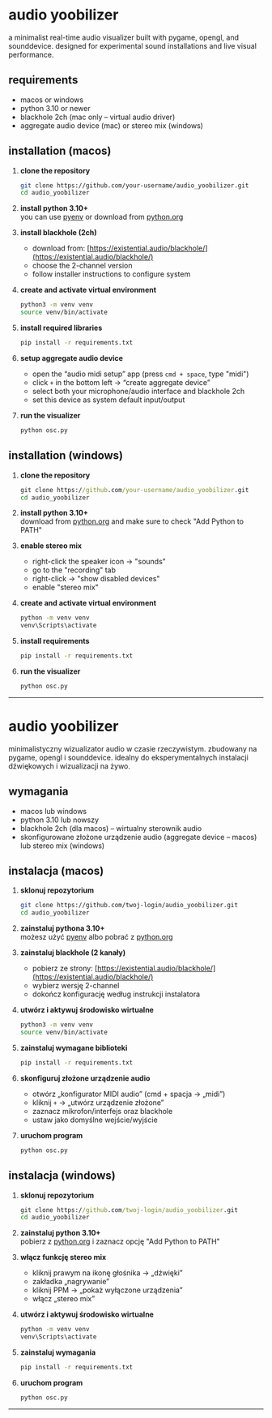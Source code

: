 # audio yoobilizer

a minimalist real-time audio visualizer built with pygame, opengl, and sounddevice. designed for experimental sound installations and live visual performance.

## requirements

- macos or windows
- python 3.10 or newer
- blackhole 2ch (mac only – virtual audio driver)
- aggregate audio device (mac) or stereo mix (windows)

## installation (macos)

1. **clone the repository**

   ```bash
   git clone https://github.com/your-username/audio_yoobilizer.git
   cd audio_yoobilizer
   ```

2. **install python 3.10+**  
   you can use [pyenv](https://github.com/pyenv/pyenv) or download from [python.org](https://www.python.org/downloads/macos/)

3. **install blackhole (2ch)**  
   - download from: [https://existential.audio/blackhole/](https://existential.audio/blackhole/)
   - choose the 2-channel version
   - follow installer instructions to configure system

4. **create and activate virtual environment**

   ```bash
   python3 -m venv venv
   source venv/bin/activate
   ```

5. **install required libraries**

   ```bash
   pip install -r requirements.txt
   ```

6. **setup aggregate audio device**
   - open the “audio midi setup” app (press `cmd + space`, type "midi")
   - click `+` in the bottom left → “create aggregate device”
   - select both your microphone/audio interface and blackhole 2ch
   - set this device as system default input/output

7. **run the visualizer**

   ```bash
   python osc.py
   ```

## installation (windows)

1. **clone the repository**

   ```cmd
   git clone https://github.com/your-username/audio_yoobilizer.git
   cd audio_yoobilizer
   ```

2. **install python 3.10+**  
   download from [python.org](https://www.python.org/downloads/windows/) and make sure to check "Add Python to PATH"

3. **enable stereo mix**
   - right-click the speaker icon → "sounds"
   - go to the "recording" tab
   - right-click → "show disabled devices"
   - enable "stereo mix"

4. **create and activate virtual environment**

   ```cmd
   python -m venv venv
   venv\Scripts\activate
   ```

5. **install requirements**

   ```cmd
   pip install -r requirements.txt
   ```

6. **run the visualizer**

   ```cmd
   python osc.py
   ```

---

# audio yoobilizer

minimalistyczny wizualizator audio w czasie rzeczywistym. zbudowany na pygame, opengl i sounddevice. idealny do eksperymentalnych instalacji dźwiękowych i wizualizacji na żywo.

## wymagania

- macos lub windows
- python 3.10 lub nowszy
- blackhole 2ch (dla macos) – wirtualny sterownik audio
- skonfigurowane złożone urządzenie audio (aggregate device – macos) lub stereo mix (windows)

## instalacja (macos)

1. **sklonuj repozytorium**

   ```bash
   git clone https://github.com/twoj-login/audio_yoobilizer.git
   cd audio_yoobilizer
   ```

2. **zainstaluj pythona 3.10+**  
   możesz użyć [pyenv](https://github.com/pyenv/pyenv) albo pobrać z [python.org](https://www.python.org/downloads/macos/)

3. **zainstaluj blackhole (2 kanały)**  
   - pobierz ze strony: [https://existential.audio/blackhole/](https://existential.audio/blackhole/)
   - wybierz wersję 2-channel
   - dokończ konfigurację według instrukcji instalatora

4. **utwórz i aktywuj środowisko wirtualne**

   ```bash
   python3 -m venv venv
   source venv/bin/activate
   ```

5. **zainstaluj wymagane biblioteki**

   ```bash
   pip install -r requirements.txt
   ```

6. **skonfiguruj złożone urządzenie audio**
   - otwórz „konfigurator MIDI audio” (cmd + spacja → „midi”)
   - kliknij `+` → „utwórz urządzenie złożone”
   - zaznacz mikrofon/interfejs oraz blackhole
   - ustaw jako domyślne wejście/wyjście

7. **uruchom program**

   ```bash
   python osc.py
   ```

## instalacja (windows)

1. **sklonuj repozytorium**

   ```cmd
   git clone https://github.com/twoj-login/audio_yoobilizer.git
   cd audio_yoobilizer
   ```

2. **zainstaluj python 3.10+**  
   pobierz z [python.org](https://www.python.org/downloads/windows/) i zaznacz opcję "Add Python to PATH"

3. **włącz funkcję stereo mix**
   - kliknij prawym na ikonę głośnika → „dźwięki”
   - zakładka „nagrywanie”
   - kliknij PPM → „pokaż wyłączone urządzenia”
   - włącz „stereo mix”

4. **utwórz i aktywuj środowisko wirtualne**

   ```cmd
   python -m venv venv
   venv\Scripts\activate
   ```

5. **zainstaluj wymagania**

   ```cmd
   pip install -r requirements.txt
   ```

6. **uruchom program**

   ```cmd
   python osc.py
   ```

---